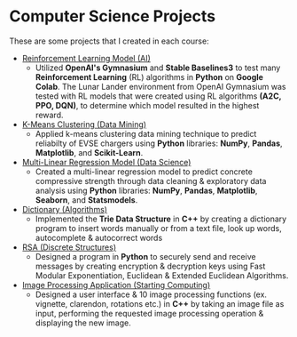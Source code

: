 # Computer Science Projects

These are some projects that I created in each course: 
* [Reinforcement Learning Model (AI)](reinforcement_learning_model.ipynb)
   * Utilized **OpenAI's Gymnasium** and **Stable Baselines3** to test many **Reinforcement Learning** (RL) algorithms in **Python** on **Google Colab**. The Lunar Lander environment from OpenAI Gymnasium was tested with RL models that were created using RL algorithms **(A2C, PPO, DQN)**, to determine which model resulted in the highest reward.
* [K-Means Clustering (Data Mining)](kmeans_clustering.ipynb)
    * Applied k-means clustering data mining technique to predict reliabilty of EVSE chargers using **Python** libraries: **NumPy**, **Pandas**, **Matplotlib**, and **Scikit-Learn**.
* [Multi-Linear Regression Model (Data Science)](multi_linear_regression_model.ipynb)
    * Created a multi-linear regression model to predict concrete compressive strength through data cleaning & exploratory data analysis using **Python** libraries: **NumPy**, **Pandas**, **Matplotlib**, **Seaborn**, and **Statsmodels**.
* [Dictionary (Algorithms)](dictionary.py)
    * Implemented the **Trie Data Structure** in **C++** by creating a dictionary program to insert words manually or from a text file, look up words, autocomplete & autocorrect words
* [RSA (Discrete Structures)](rsa.py)
    * Designed a program in **Python** to securely send and receive messages by creating encryption & decryption keys using Fast Modular Exponentiation, Euclidean & Extended Euclidean Algorithms.
* [Image Processing Application (Starting Computing)](image_processing.cpp)
    * Designed a user interface & 10 image processing functions (ex. vignette, clarendon, rotations etc.) in **C++** by taking an image file as input, performing the requested image processing operation & displaying the new image.
